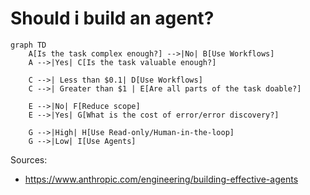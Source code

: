 # Should i build an agent?

```mermaid
graph TD
    A[Is the task complex enough?] -->|No| B[Use Workflows]
    A -->|Yes| C[Is the task valuable enough?]

    C -->| Less than $0.1| D[Use Workflows]
    C -->| Greater than $1 | E[Are all parts of the task doable?]

    E -->|No| F[Reduce scope]
    E -->|Yes| G[What is the cost of error/error discovery?]

    G -->|High| H[Use Read-only/Human-in-the-loop]
    G -->|Low| I[Use Agents]

```


Sources: 
* https://www.anthropic.com/engineering/building-effective-agents